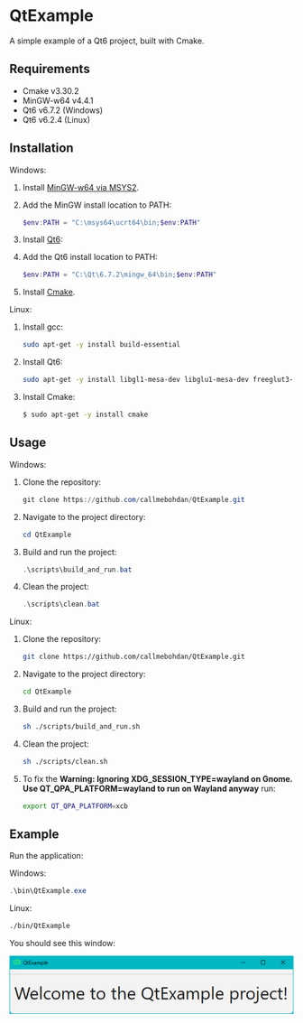 # QtExample

A simple example of a Qt6 project, built with Cmake.

## Requirements

 - Cmake v3.30.2
 - MinGW-w64 v4.4.1
 - Qt6 v6.7.2 (Windows)
 - Qt6 v6.2.4 (Linux)

## Installation

Windows:

1. Install [MinGW-w64 via MSYS2](https://code.visualstudio.com/docs/cpp/config-mingw).

2. Add the MinGW install location to PATH:

    ```powershell
    $env:PATH = "C:\msys64\ucrt64\bin;$env:PATH"
    ```

3. Install [Qt6](https://doc.qt.io/qt-6/qt-online-installation.html):

4. Add the Qt6 install location to  PATH:

    ```powershell
    $env:PATH = "C:\Qt\6.7.2\mingw_64\bin;$env:PATH"
    ```

5. Install [Cmake](https://cmake.org/download).

Linux:

1. Install gcc:

    ```bash
    sudo apt-get -y install build-essential
    ```

3. Install Qt6:

    ```bash
    sudo apt-get -y install libgl1-mesa-dev libglu1-mesa-dev freeglut3-dev mesa-common-dev qt6-base-dev qt6-base-dev-tools libxcb-cursor0
    ```

5. Install Cmake:

    ```bash
    $ sudo apt-get -y install cmake
    ```

## Usage

Windows:

1. Clone the repository:

    ```powershell
    git clone https://github.com/callmebohdan/QtExample.git
    ```

2. Navigate to the project directory:

    ```powershell
    cd QtExample
    ```

3. Build and run the project:

    ```powershell
    .\scripts\build_and_run.bat
    ```

4. Clean the project:

    ```powershell
    .\scripts\clean.bat
    ```

Linux:

1. Clone the repository:

    ```bash
    git clone https://github.com/callmebohdan/QtExample.git
    ```

2. Navigate to the project directory:

    ```bash
    cd QtExample
    ```

3. Build and run the project:

    ```bash
    sh ./scripts/build_and_run.sh
    ```

4. Clean the project:

    ```bash
    sh ./scripts/clean.sh
    ```

5. To fix the **Warning: Ignoring XDG_SESSION_TYPE=wayland on Gnome. Use QT_QPA_PLATFORM=wayland to run on Wayland anyway** run:

    ```bash
    export QT_QPA_PLATFORM=xcb
    ```

## Example

Run the application:

Windows:

```powershell
.\bin\QtExample.exe
```

Linux:

```bash
./bin/QtExample
```

You should see this window:

![QtExample](assets/example/QtExample.png)
